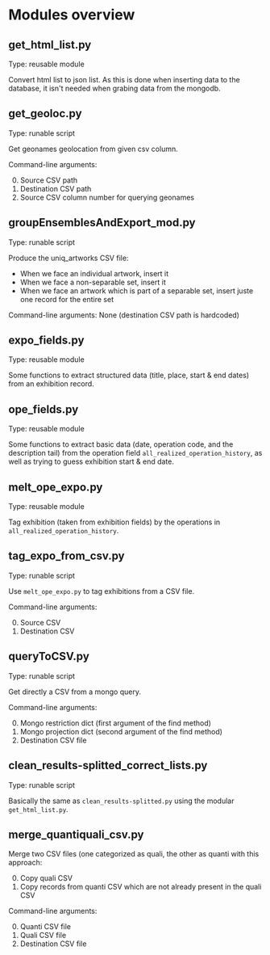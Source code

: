 # Modules overview

## get_html_list.py

Type: reusable module

Convert html list to json list. As this is done when inserting data to the database,
it isn't needed when grabing data from the mongodb.

## get_geoloc.py

Type: runable script

Get geonames geolocation from given csv column.

Command-line arguments:

0. Source CSV path
0. Destination CSV path
0. Source CSV column number for querying geonames

## groupEnsemblesAndExport_mod.py

Type: runable script

Produce the uniq_artworks CSV file:
- When we face an individual artwork, insert it
- When we face a non-separable set, insert it
- When we face an artwork which is part of a separable set, insert juste one record for the entire set

Command-line arguments: None (destination CSV path is hardcoded)

## expo_fields.py

Type: reusable module

Some functions to extract structured data (title, place, start & end dates) from an exhibition record.

## ope_fields.py

Type: reusable module

Some functions to extract basic data (date, operation code, and the description tail)
from the operation field `all_realized_operation_history`,
as well as trying to guess exhibition start & end date.

## melt_ope_expo.py

Type: reusable module

Tag exhibition (taken from exhibition fields) by the operations in `all_realized_operation_history`.

## tag_expo_from_csv.py

Type: runable script

Use `melt_ope_expo.py` to tag exhibitions from a CSV file.

Command-line arguments:

0. Source CSV
0. Destination CSV

## queryToCSV.py

Type: runable script

Get directly a CSV from a mongo query.

Command-line arguments:

0. Mongo restriction dict (first argument of the find method)
0. Mongo projection dict (second argument of the find method)
0. Destination CSV file

## clean_results-splitted_correct_lists.py

Type: runable script

Basically the same as `clean_results-splitted.py` using the modular `get_html_list.py`.

## merge_quantiquali_csv.py

Merge two CSV files (one categorized as quali, the other as quanti with this approach:

0. Copy quali CSV
0. Copy records from quanti CSV which are not already present in the quali CSV

Command-line arguments:

0. Quanti CSV file
0. Quali CSV file
0. Destination CSV file